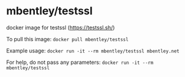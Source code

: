 mbentley/testssl
==================

docker image for testssl (https://testssl.sh/)

To pull this image:
`docker pull mbentley/testssl`

Example usage:
`docker run -it --rm mbentley/testssl mbentley.net`

For help, do not pass any parameters:
`docker run -it --rm mbentley/testssl`
